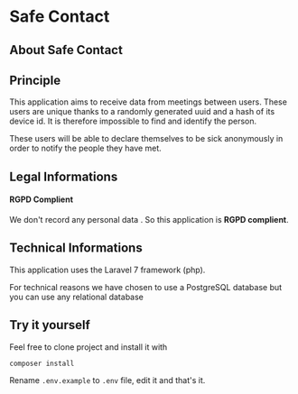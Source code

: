 # Safe Contact


## About Safe Contact

## Principle
 
This application aims to receive data from meetings between users. These users are unique thanks to a randomly generated uuid and a hash of its device id. It is therefore impossible to find and identify the person.

These users will be able to declare themselves to be sick anonymously in order to notify the people they have met.

## Legal Informations

#### RGPD Complient

We don't record any personal data . So this application is **RGPD complient**. 

## Technical Informations

This application uses the Laravel 7 framework (php).

For technical reasons we have chosen to use a PostgreSQL database but you can use any relational database

## Try it yourself

Feel free to clone project and install it with 

`composer install`

Rename `.env.example` to `.env` file, edit it and that's it.

